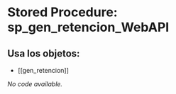 # Stored Procedure: sp_gen_retencion_WebAPI

## Usa los objetos:
- [[gen_retencion]]

*No code available.*
